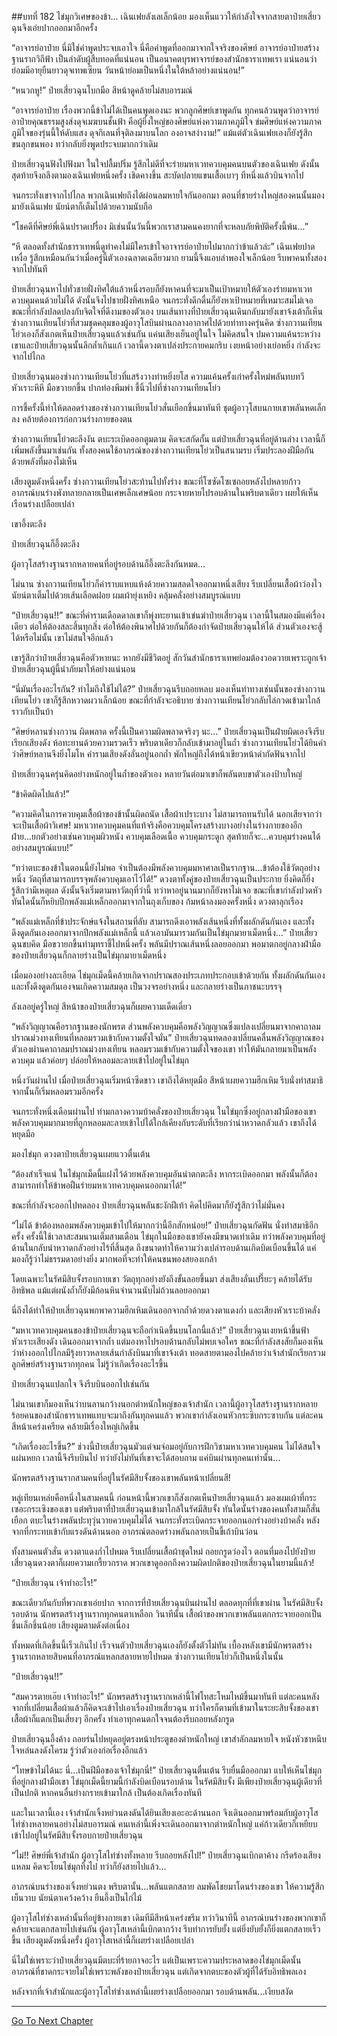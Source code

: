 ##บทที่ 182 ไข่มุกวิเศษของข้า...
เฉินเฟยลังเลเล็กน้อย มองเห็นแววให้กำลังใจจากสายตาป๋ายเสี่ยวฉุนจึงเอ่ยปากออกมาอีกครั้ง

“อาจารย์อาป๋าย นี่มิใช่คำพูดประจบเอาใจ นี่คือคำพูดที่ออกมาจากใจจริงของศิษย์ อาจารย์อาป๋ายสร้างฐานรากวิถีฟ้า เป็นลำดับผู้สืบทอดที่แน่นอน เป็นอนาคตบุรพาจารย์ของสำนักธาราเทพเรา แน่นอนว่าย่อมมีอายุยืนยาวดุจเทพเซียน วันหน้าย่อมเป็นหนึ่งในใต้หล้าอย่างแน่นอน!”

“หนวกหู!” ป๋ายเสี่ยวฉุนโบกมือ สีหน้าดูคล้ายไม่สบอารมณ์

“อาจารย์อาป๋าย เรื่องพวกนี้ข้าไม่ได้เป็นคนพูดเองนะ พวกลูกศิษย์เขาพูดกัน ทุกคนล้วนพูดว่าอาจารย์อาป๋ายคุณธรรมสูงส่งดุจเมฆบนชั้นฟ้า คือผู้ยิ่งใหญ่ของศิษย์แห่งความภาคภูมิใจ ข่มศิษย์แห่งความภาคภูมิใจของรุ่นนี้ให้ดับแสง ดุจกิเลนที่จุติลงมาบนโลก องอาจสง่างาม!” แม้แต่ตัวเฉินเฟยเองก็ยังรู้สึกขนลุกขนพอง ทว่ากลับยิ่งพูดประจบมากกว่าเดิม

ป๋ายเสี่ยวฉุนฟังไปฟังมา ในใจปลื้มปริ่ม รู้สึกไม่ดีที่จะร่ายมหาเวทควบคุมคนบนตัวของเฉินเฟย ดังนั้นสุดท้ายจึงถลึงตามองเฉินเฟยหนึ่งครั้ง เชิดคางขึ้น สะบัดปลายแขนเสื้อเบาๆ ทีหนึ่งแล้วบินจากไป

จนกระทั่งเขาจากไปไกล พวกเฉินเฟยถึงได้ผ่อนลมหายใจกันออกมา ตอนที่ชายร่างใหญ่สองคนนั้นมองมายังเฉินเฟย นัยน์ตาก็เต็มไปด้วยความนับถือ

“โชคดีที่ศิษย์พี่เฉินปราดเปรื่อง มิเช่นนั้นวันนี้พวกเราสามคนคงยากที่จะหลบภัยพิบัติครั้งนี้พ้น...”

“หึ ตลอดทั้งสำนักธาราเทพนี้ดูท่าคงไม่มีใครเข้าใจอาจารย์อาป๋ายไปมากกว่าข้าแล้วล่ะ” เฉินเฟยปาดเหงื่อ รู้สึกเหมือนกันว่าเมื่อครู่นี้ตัวเองฉลาดเฉลียวมาก ยามนี้จึงแอบลำพองใจเล็กน้อย รีบพาคนทั้งสองจากไปทันที

ป๋ายเสี่ยวฉุนหาไปทั่วชายฝั่งทิศใต้แล้วหนึ่งรอบก็ยังหาคนที่จะมาเป็นเป้าหมายให้ตัวเองร่ายมหาเวทควบคุมคนด้วยไม่ได้ ดังนั้นจึงไปชายฝั่งทิศเหนือ จนกระทั่งดึกดื่นก็ยังหาเป้าหมายที่เหมาะสมไม่เจอ ขณะที่กำลังปลดปลงกับจิตใจที่ดีงามของตัวเอง บนเส้นทางที่ป๋ายเสี่ยวฉุนเดินกลับมายังเขาจ้งเต้าก็เห็นซ่างกวานเทียนโย่วที่สวมชุดคลุมของผู้อาวุโสบินผ่านกลางอากาศไปด้วยท่าทางครุ่นคิด ซ่างกวานเทียนโย่วเองก็สังเกตเห็นป๋ายเสี่ยวฉุนแล้วเช่นกัน แค่นเสียงเย็นอยู่ในใจ ไม่คิดสนใจ ปมความแค้นระหว่างเขาและป๋ายเสี่ยวฉุนนั้นลึกล้ำเกินแก้ เวลานี้ดวงตาเปล่งประกายคมกริบ เงยหน้าอย่างเย่อหยิ่ง กำลังจะจากไปไกล

ป๋ายเสี่ยวฉุนมองซ่างกวานเทียนโย่วที่แสร้งวางท่าหยิ่งยโส ความแค้นครั้งเก่าครั้งใหม่พลันทบทวี หัวเราะหึหึ มือขวายกขึ้น ปากท่องพึมพำ ชี้นิ้วไปที่ซ่างกวานเทียนโย่ว

การชี้ครั้งนี้ทำให้ตลอดร่างของซ่างกวานเทียนโย่วสั่นเยือกขึ้นมาทันที ชุดผู้อาวุโสบนกายเขาพลันหดเล็กลง คล้ายต้องการก่อกวนร่างกายของตน

ซ่างกวานเทียนโย่วตะลึงงัน ตบะระเบิดออกตูมตาม คิดจะสกัดกั้น แต่ป๋ายเสี่ยวฉุนที่อยู่ด้านล่าง เวลานี้ก็เพิ่มพลังขึ้นมาเช่นกัน ทั้งสองคนใช้อาภรณ์ของซ่างกวานเทียนโย่วเป็นสนามรบ เริ่มประลองฝีมือกันด้วยพลังที่มองไม่เห็น 

เสียงตูมดังหนึ่งครั้ง ซ่างกวานเทียนโย่วสะท้านไปทั้งร่าง ขณะที่โซซัดโซเซถอยหลังไปหลายก้าว อาภรณ์บนร่างพังทลายกลายเป็นเศษเล็กเศษน้อย กระจายหายไปรอบด้านในพริบตาเดียว เผยให้เห็นเรือนร่างเปลือยเปล่า

เขาอึ้งตะลึง

ป๋ายเสี่ยวฉุนก็อึ้งตะลึง

 ผู้อาวุโสสร้างฐานรากหลายคนที่อยู่รอบด้านก็อึ้งตะลึงกันหมด...

ไม่นาน ซ่างกวานเทียนโย่วก็คำราบแหบแห้งด้วยความสลดใจออกมาหนึ่งเสียง รีบเปลี่ยนเสื้อผ้าว่องไว นัยน์ตาเต็มไปด้วยเส้นเลือดฝอย ผมเผ้ายุ่งเหยิง คลุ้มคลั่งอย่างสมบูรณ์แบบ

“ป๋ายเสี่ยวฉุน!!” ขณะที่คำรามเดือดดาลเขาก็พุ่งทะยานเข้าเข่นฆ่าป๋ายเสี่ยวฉุน เวลานี้ในสมองมีแค่เรื่องเดียว ต่อให้ต้องสละสิ้นทุกสิ่ง ต่อให้ต้องพินาศไปด้วยกันก็ต้องกำจัดป๋ายเสี่ยวฉุนให้ได้ ส่วนตัวเองจะสู้ได้หรือไม่นั้น เขาไม่สนใจอีกแล้ว

เขารู้สึกว่าป๋ายเสี่ยวฉุนคือตัวหายนะ หากยังมีชีวิตอยู่ สักวันสำนักธาราเทพย่อมต้องวอดวายเพราะถูกเจ้าป๋ายเสี่ยวฉุนผู้นี้นำภัยมาให้อย่างแน่นอน

“นี่มันเรื่องอะไรกัน? ทำไมถึงใช้ไม่ได้?” ป๋ายเสี่ยวฉุนรีบถอยหลบ มองเห็นท่าทางเช่นนั้นของซ่างกวานเทียนโย่ว เขาก็รู้สึกหวาดผวาเล็กน้อย ขณะที่กำลังจะอธิบาย ซ่างกวานเทียนโย่วกลับไล่กวดเข้ามาใกล้ราวกับเป็นบ้า

“ศิษย์หลานซ่างกวาน ผิดพลาด ครั้งนี้เป็นความผิดพลาดจริงๆ นะ...” ป๋ายเสี่ยวฉุนเป็นฝ่ายผิดเองจึงรีบเรียกเสียงดัง ห้อทะยานด้วยความรวดเร็ว พริบตาเดียวก็กลับเข้ามาอยู่ในถ้ำ ซ่างกวานเทียนโย่วได้ยินคำว่าศิษย์หลานจึงยิ่งโมโห คำรามเสียงดังลั่นอยู่นอกถ้ำ พักใหญ่ถึงได้หน้าเขียวหน้าดำกัดฟันจากไป

ป๋ายเสี่ยวฉุนครุ่นคิดอย่างหนักอยู่ในถ้ำของตัวเอง หลายวันต่อมาเขาก็พลันตบขาตัวเองป้าบใหญ่

“ข้าคิดผิดไปแล้ว!”

“ความคิดในการควบคุมเสื้อผ้าของข้านั้นผิดถนัด เสื้อผ้าเปราะบาง ไม่สามารถทนรับได้ นอกเสียจากว่าจะเป็นเสื้อผ้าวิเศษ! มหาเวทควบคุมคนที่แท้จริงคือควบคุมโครงสร้างบางอย่างในร่างกายของอีกฝ่าย...ยกตัวอย่างเช่นควบคุมผิวหนัง ควบคุมเลือดเนื้อ ควบคุมกระดูก สุดท้ายก็จะ...ควบคุมร่างคนได้อย่างสมบูรณ์แบบ!”

“ทว่าตบะของข้าในตอนนี้ยังไม่พอ จำเป็นต้องมีพลังควบคุมมหาศาลเป็นรากฐาน...ข้าต้องใช้วัตถุอย่างหนึ่ง วัตถุที่สามารถบรรจุพลังควบคุมเอาไว้ได้!” ดวงตาทั้งคู่ของป๋ายเสี่ยวฉุนเป็นประกาย ยิ่งคิดก็ยิ่งรู้สึกว่ามีเหตุผล ดังนั้นจึงเริ่มตามหาวัตถุที่ว่านี้ ทว่าหาอยู่นานมากก็ยังหาไม่เจอ ขณะที่เขากำลังปวดหัว ทันใดนั้นก็หยิบปีกพลังแม่เหล็กออกมาจากในถุงเก็บของ ก้มหน้าลงมองครั้งหนึ่ง ดวงตาลุกเรือง

“พลังแม่เหล็กที่ข้าประจักษ์แจ้งในสถานที่ลับ สามารถดึงเอาพลังเส้นหนึ่งที่ทั้งผลักดันกันเอง และทั้งดึงดูดกันเองออกมาจากปีกพลังแม่เหล็กนี้ แล้วเอามันมารวมกันเป็นไข่มุกมายาเม็ดหนึ่ง...” ป๋ายเสี่ยวฉุนขบคิด มือขวายกขึ้นทำมุทราชี้ไปหนึ่งครั้ง พลันมีปราณเส้นหนึ่งลอยออกมา พอมาตกอยู่กลางฝ่ามือของป๋ายเสี่ยวฉุนก็กลายร่างเป็นไข่มุกมายาเม็ดหนึ่ง 

เมื่อมองอย่างละเอียด ไข่มุกเม็ดนี้คล้ายเกิดจากปราณสองประเภทประกอบเข้าด้วยกัน ทั้งผลักดันกันเอง และทั้งดึงดูดกันเองจนเกิดความสมดุล เป็นวงจรอย่างหนึ่ง และกลายร่างเป็นภาชนะบรรจุ

ลังเลอยู่ครู่ใหญ่ สีหน้าของป๋ายเสี่ยวฉุนก็เผยความเด็ดเดี่ยว

“พลังวิญญาณคือรากฐานของนักพรต ส่วนพลังควบคุมคือพลังวิญญาณซึ่งแปลงเปลี่ยนมาจากคาถาลมปราณม่วงทงเทียนที่หลอมรวมเข้ากับความตั้งใจมั่น” ป๋ายเสี่ยวฉุนทดลองเปลี่ยนคลื่นพลังวิญญาณของตัวเองผ่านคาถาลมปราณม่วงทงเทียน หลอมรวมเข้ากับความตั้งใจของเขา ทำให้มันกลายมาเป็นพลังควบคุม แล้วค่อยๆ ปล่อยให้หลอมละลายเข้าไปอยู่ในไข่มุก

หนึ่งวันผ่านไป เมื่อป๋ายเสี่ยวฉุนเริ่มหน้าซีดขาว เขาถึงได้หยุดมือ สีหน้าเผยความฮึกเหิม รีบนั่งทำสมาธิ จากนั้นก็เริ่มหลอมรวมอีกครั้ง

จนกระทั่งหนึ่งเดือนผ่านไป ท่ามกลางความบ้าคลั่งของป๋ายเสี่ยวฉุน ในไข่มุกซึ่งอยู่กลางฝ่ามือของเขา พลังควบคุมมากมายที่ถูกหลอมละลายเข้าไปได้ใกล้เคียงกับระดับที่เรียกว่าน่าหวาดกลัวแล้ว เขาถึงได้หยุดมือ

มองไข่มุก ดวงตาป๋ายเสี่ยวฉุนเผยแววตื่นเต้น

“ต้องสำเร็จแน่ ในไข่มุกเม็ดนี้แฝงไว้ด้วยพลังควบคุมอันน่าตกตะลึง หากระเบิดออกมา พลังนั้นก็ต้องสามารถทำให้ข้าพอฝืนร่ายมหาเวทควบคุมคนออกมาได้!”

ขณะที่กำลังจะออกไปทดลอง ป๋ายเสี่ยวฉุนพลันชะงักฝีเท้า คิดไปคิดมาก็ยังรู้สึกว่าไม่มั่นคง

“ไม่ได้ ข้าต้องหลอมพลังควบคุมเข้าไปให้มากกว่านี้อีกสักหน่อย!” ป๋ายเสี่ยวฉุนกัดฟัน นั่งทำสมาธิอีกครั้ง ครั้งนี้ใช้เวลาสะสมนานเต็มสามเดือน ไข่มุกในมือของเขายังคงมีขนาดเท่าเดิม ทว่าพลังควบคุมที่อยู่ด้านในกลับน่าหวาดกลัวอย่างไร้ที่สิ้นสุด ถึงขนาดทำให้ความว่างเปล่ารอบด้านเกิดบิดเบือนขึ้นได้ แค่มองก็รู้ว่าไม่ธรรมดาอย่างยิ่ง มากพอที่จะทำให้คนขนพองสยองเกล้า

โดยเฉพาะในรัศมีสิบจั้งรอบกายเขา วัตถุทุกอย่างยังถึงขั้นลอยขึ้นมา ส่งเสียงลั่นเปรี๊ยะๆ คล้ายได้รับอิทธิพล แม้แต่ผนังถ้ำก็ยังมีก้อนหินจำนวนนับไม่ถ้วนลอยออกมา

นี่ถึงได้ทำให้ป๋ายเสี่ยวฉุนพกพาความฮึกเหิมเดินออกจากถ้ำด้วยดวงตาแดงก่ำ และเสียงหัวเราะบ้าคลั่ง

“มหาเวทควบคุมคนของข้าป๋ายเสี่ยวฉุนจะถือกำเนิดขึ้นบนโลกนี้แล้ว!” ป๋ายเสี่ยวฉุนเงยหน้าขึ้นฟ้าหัวเราะเสียงดัง เดินออกมาจากถ้ำ แต่มองหาไปรอบด้านกลับไม่พบเจอใคร ขณะที่กำลังสงสัยก็มองเห็นว่าห่างออกไปไกลมีรุ้งยาวหลายเส้นกำลังบินมาที่เขาจ้งเต้า ทอดสายตามองไปคล้ายว่าเจ้าสำนักเรียกรวมลูกศิษย์สร้างฐานรากทุกคน ไม่รู้ว่าเกิดเรื่องอะไรขึ้น

ป๋ายเสี่ยวฉุนแปลกใจ จึงรีบบินออกไปเช่นกัน

ไม่นานเขาก็มองเห็นว่าบนลานกว้างนอกตำหนักใหญ่ของเจ้าสำนัก เวลานี้ผู้อาวุโสสร้างฐานรากหลายร้อยคนของสำนักธาราเทพแทบจะมาถึงกันทุกคนแล้ว พวกเขากำลังเอนหัวกระซิบกระซาบกัน แต่ละคนสีหน้าเคร่งเครียด คล้ายมีเรื่องใหญ่เกิดขึ้น

“เกิดเรื่องอะไรขึ้น?” ช่วงนี้ป๋ายเสี่ยวฉุนมัวแต่จมจ่อมอยู่กับการฝึกวิชามหาเวทควบคุมคน ไม่ได้สนใจแผ่นหยก เวลานี้จึงรีบบินไป ทว่ายังไม่ทันที่เขาจะได้สอบถาม แค่บินผ่านทุกคนเท่านั้น...

นักพรตสร้างฐานรากสามคนที่อยู่ในรัศมีสิบจั้งของเขาพลันหน้าเปลี่ยนสี!

หลู่เทียนเหล่ยคือหนึ่งในสามคนนี้ ก่อนหน้านี้พวกเขาก็สังเกตเห็นป๋ายเสี่ยวฉุนแล้ว มองผมเผ้าที่กระเซอะกระเซิงของเขา แต่พริบตาที่ป๋ายเสี่ยวฉุนเข้ามาใกล้ในรัศมีสิบจั้ง ทันใดนั้นร่างของคนทั้งสามก็สั่นเยือก ตบะในร่างพลันปะทุวุ่นวายควบคุมไม่ได้ จนกระทั่งระเบิดกระจายออกนอกร่างอย่างบ้าคลั่ง หลังจากที่กระทบเข้ากับแรงดันด้านนอก อาภรณ์ตลอดร่างพลันกลายเป็นขี้เถ้าบินว่อน

ทั้งสามคนตัวสั่น ดวงตาแดงก่ำไปหมด รีบเปลี่ยนเสื้อผ้าชุดใหม่ ถอยกรูดว่องไว ตอนที่มองไปยังป๋ายเสี่ยวฉุนดวงตาก็เผยความเกรี้ยวกราด พวกเขาดูออกถึงความผิดปกติของป๋ายเสี่ยวฉุนในยามนี้แล้ว!

“ป๋ายเสี่ยวฉุน เจ้าทำอะไร!”

ขณะเดียวกันกับที่พวกเขาเอ่ยปาก จากการที่ป๋ายเสี่ยวฉุนบินผ่านไป ตลอดทุกที่ที่เขาผ่าน ในรัศมีสิบจั้งรอบด้าน นักพรตสร้างฐานรากทุกคนตาเหลือก วินาทีนั้น เสื้อผ้าของพวกเขาพลันแตกกระจายออกเป็นชิ้นเล็กชิ้นน้อย เสียงตูมตามดังต่อเนื่อง

ทั้งหมดที่เกิดขึ้นนี้เร็วเกินไป เร็วจนตัวป๋ายเสี่ยวฉุนเองก็ยังตั้งตัวไม่ทัน เบื้องหลังเขามีนักพรตสร้างฐานรากหลายสิบคนที่อาภรณ์แหลกสลายหายไปหมด ซ่างกวานเทียนโย่วก็เป็นหนึ่งในนั้น

“ป๋ายเสี่ยวฉุน!!”

“สมควรตายเอ๊ย เจ้าทำอะไร!” นักพรตสร้างฐานรากเหล่านี้ไฟโทสะโหมไหม้ขึ้นมาทันที แต่ละคนหลังจากที่เปลี่ยนเสื้อผ้าแล้วก็คิดจะเข้าไปเอาเรื่องป๋ายเสี่ยวฉุน ทว่าใครก็ตามที่เข้ามาในระยะสิบจั้งของเขา เสื้อผ้าก็แตกเป็นเสี่ยงๆ อีกครั้ง ทำเอาทุกคนตกใจจนต้องรีบถอยหลังกรูด

ป๋ายเสี่ยวฉุนอึ้งค้าง ถอยร่นไปหยุดอยู่ตรงหน้าประตูของตำหนักใหญ่ เขาสำลักลมหายใจ หนังหัวชาหนึบ ใจหล่นลงดังโครม รู้ว่าตัวเองก่อเรื่องอีกแล้ว

“โทษข้าไม่ได้นะ นี่...เป็นฝีมือของเจ้าไข่มุกนี่!” ป๋ายเสี่ยวฉุนตื่นเต้น รีบยื่นมือออกมา แบให้เห็นไข่มุกที่อยู่กลางฝ่ามือเขา ไข่มุกเม็ดนี้ยามนี้กำลังบิดเบือนรอบด้าน ในรัศมีสิบจั้ง มีเพียงป๋ายเสี่ยวฉุนผู้เดียวที่เป็นปกติ หากคนอื่นย่างกรายเข้ามาใกล้ เป็นต้องเกิดเรื่องทันที

และในเวลานี้เอง เจ้าสำนักเจิ้งหย่วนตงดันได้ยินเสียงเอะอะด้านนอก จึงเดินออกมาพร้อมกับผู้อาวุโสไท่ซ่างหลายคนอย่างไม่สบอารมณ์ คนเหล่านี้เพิ่งจะเดินออกมาจากตำหนักใหญ่ แค่ก้าวเดียวก็เหยียบเข้าไปอยู่ในรัศมีสิบจั้งรอบกายป๋ายเสี่ยวฉุน

“ไม่!! ศิษย์พี่เจ้าสำนัก ผู้อาวุโสไท่ซ่างทั้งหลาย รีบถอยหลังไป!” ป๋ายเสี่ยวฉุนเบิกตาค้าง กรีดร้องเสียงแหลม คิดจะโยนไข่มุกทิ้งไป ทว่าก็ยังสายไปแล้ว...

อาภรณ์บนร่างของเจิ้งหย่วนตง พริบตานั้น...พลันแตกสลาย ลมพัดโชยมาโดนร่างของเขา ให้ความรู้สึกเย็นวาบ นัยน์ตาเคว้งคว้าง ยืนอึ้งเป็นไก่ไม้

ผู้อาวุโสไท่ซ่างเหล่านั้นที่อยู่ข้างกายเขา เดิมทีมีสีหน้าเคร่งขรึม ทว่าวินาทีนี้ อาภรณ์บนร่างของพวกเขาก็คล้ายจะแตกสลายไปเช่นกัน ผู้อาวุโสเหล่านี้เบิกตากว้าง รีบทำการยับยั้ง แต่ยิ่งยับยั้งก็ยิ่งแตกสลายเร็วขึ้น เสียงตูมดังหนึ่งครั้ง ผู้อาวุโสเหล่านี้ก็เผยร่างเปลือยเปล่า

นี่ไม่ใช่เพราะว่าป๋ายเสี่ยวฉุนมีตบะที่ร้ายกาจอะไร แต่เป็นเพราะความประหลาดของไข่มุกเม็ดนั้น อาภรณ์ที่ขาดกระจายไม่ใช่เพราะพลังของป๋ายเสี่ยวฉุน แต่เกิดจากตบะของตัวผู้ที่ได้รับอิทธิพลเอง 

หลังจากที่เจ้าสำนักและผู้อาวุโสไท่ซ่างเหล่านี้เผยร่างเปลือยออกมา รอบด้านพลัน...เงียบสงัด  

-------------------------------------------------------------------- 






[Go To Next Chapter]( ./183.md)